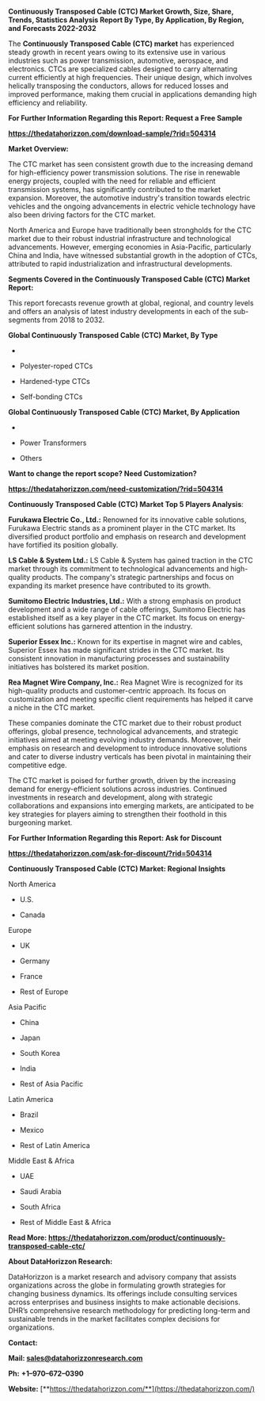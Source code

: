 **Continuously Transposed Cable (CTC) Market Growth, Size, Share,
Trends, Statistics Analysis Report By Type, By Application, By Region,
and Forecasts 2022-2032**

The **Continuously Transposed Cable (CTC) market** has experienced
steady growth in recent years owing to its extensive use in various
industries such as power transmission, automotive, aerospace, and
electronics. CTCs are specialized cables designed to carry alternating
current efficiently at high frequencies. Their unique design, which
involves helically transposing the conductors, allows for reduced losses
and improved performance, making them crucial in applications demanding
high efficiency and reliability.

**For Further Information Regarding this Report: Request a Free Sample**

**<https://thedatahorizzon.com/download-sample/?rid=504314>**

**Market Overview:**

The CTC market has seen consistent growth due to the increasing demand
for high-efficiency power transmission solutions. The rise in renewable
energy projects, coupled with the need for reliable and efficient
transmission systems, has significantly contributed to the market
expansion. Moreover, the automotive industry's transition towards
electric vehicles and the ongoing advancements in electric vehicle
technology have also been driving factors for the CTC market.

North America and Europe have traditionally been strongholds for the CTC
market due to their robust industrial infrastructure and technological
advancements. However, emerging economies in Asia-Pacific, particularly
China and India, have witnessed substantial growth in the adoption of
CTCs, attributed to rapid industrialization and infrastructural
developments.

**Segments Covered in the Continuously Transposed Cable (CTC) Market
Report:**

This report forecasts revenue growth at global, regional, and country
levels and offers an analysis of latest industry developments in each of
the sub-segments from 2018 to 2032.

**Global Continuously Transposed Cable (CTC) Market, By Type**

-   

-   Polyester-roped CTCs

-   Hardened-type CTCs

-   Self-bonding CTCs

**Global Continuously Transposed Cable (CTC) Market, By Application**

-   

-   Power Transformers

-   Others

**Want to change the report scope? Need Customization?**

**<https://thedatahorizzon.com/need-customization/?rid=504314>**

**Continuously Transposed Cable (CTC) Market Top 5 Players Analysis**:

**Furukawa Electric Co., Ltd.:** Renowned for its innovative cable
solutions, Furukawa Electric stands as a prominent player in the CTC
market. Its diversified product portfolio and emphasis on research and
development have fortified its position globally.

**LS Cable & System Ltd.:** LS Cable & System has gained traction in the
CTC market through its commitment to technological advancements and
high-quality products. The company's strategic partnerships and focus on
expanding its market presence have contributed to its growth.

**Sumitomo Electric Industries, Ltd.:** With a strong emphasis on
product development and a wide range of cable offerings, Sumitomo
Electric has established itself as a key player in the CTC market. Its
focus on energy-efficient solutions has garnered attention in the
industry.

**Superior Essex Inc.:** Known for its expertise in magnet wire and
cables, Superior Essex has made significant strides in the CTC market.
Its consistent innovation in manufacturing processes and sustainability
initiatives has bolstered its market position.

**Rea Magnet Wire Company, Inc.:** Rea Magnet Wire is recognized for its
high-quality products and customer-centric approach. Its focus on
customization and meeting specific client requirements has helped it
carve a niche in the CTC market.

These companies dominate the CTC market due to their robust product
offerings, global presence, technological advancements, and strategic
initiatives aimed at meeting evolving industry demands. Moreover, their
emphasis on research and development to introduce innovative solutions
and cater to diverse industry verticals has been pivotal in maintaining
their competitive edge.

The CTC market is poised for further growth, driven by the increasing
demand for energy-efficient solutions across industries. Continued
investments in research and development, along with strategic
collaborations and expansions into emerging markets, are anticipated to
be key strategies for players aiming to strengthen their foothold in
this burgeoning market.

**For Further Information Regarding this Report: Ask for Discount**

**<https://thedatahorizzon.com/ask-for-discount/?rid=504314>**

**Continuously Transposed Cable (CTC) Market: Regional Insights**

North America

-   U.S.

-   Canada

Europe

-   UK

-   Germany

-   France

-   Rest of Europe

Asia Pacific

-   China

-   Japan

-   South Korea

-   India

-   Rest of Asia Pacific

Latin America

-   Brazil

-   Mexico

-   Rest of Latin America

Middle East & Africa

-   UAE

-   Saudi Arabia

-   South Africa

-   Rest of Middle East & Africa

**Read More:
<https://thedatahorizzon.com/product/continuously-transposed-cable-ctc/>**

**About DataHorizzon Research:**

DataHorizzon is a market research and advisory company that assists
organizations across the globe in formulating growth strategies for
changing business dynamics. Its offerings include consulting services
across enterprises and business insights to make actionable decisions.
DHR’s comprehensive research methodology for predicting long-term and
sustainable trends in the market facilitates complex decisions for
organizations.

**Contact:**

**Mail: <sales@datahorizzonresearch.com>**

**Ph:** **+1–970–672–0390**

**Website:**
[**https://thedatahorizzon.com/**](https://thedatahorizzon.com/)
